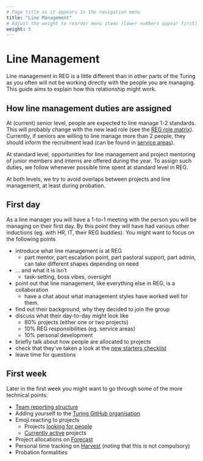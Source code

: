 ```yaml
---
# Page title as it appears in the navigation menu
title: "Line Management"
# Adjust the weight to reorder menu items (lower numbers appear first)
weight: 5
---
```


# Line Management

Line management in REG is a little different than in other parts of the Turing as you often will not be working directly with the people you are managing. This guide aims to explain how this relationship might work.

## How line management duties are assigned

At (current) senior level, people are expected to line manage 1-2 standards. This will probably change with the new lead role (see the [REG role matrix](https://github.com/alan-turing-institute/Hut23/blob/master/development/REG-Roles-Matrix.md#line-managementmentoring)). Currently, if seniors are willing to line manage more than 2 people, they should inform the recruitment lead (can be found in [service areas](https://github.com/alan-turing-institute/research-engineering-group/wiki/Service-areas)). 

At standard level, opportunities for line management and project mentoring of junior members and interns are offered during the year. To assign such duties, we follow whenever possible time spent at standard level in REG.

At both levels, we try to avoid overlaps between projects and line management, at least during probation.

## First day

As a line manager you will have a 1-to-1 meeting with the person you will be managing on their first day. By this point they will have had various other inductions (eg. with HR, IT, their REG buddies). You might want to focus on the following points

- introduce what line management is at REG
    - part mentor, part escalation point, part pastoral support, part admin, can take different shapes depending on need
- ... and what it is isn’t
    - task-setting, boss vibes, oversight
- point out that line management, like everything else in REG, is a collaboration
    - have a chat about what management styles have worked well for them.
- find out their background, why they decided to join the group
- discuss what their day-to-day might look like
    - 80% projects (either one or two projects)
    - 10% REG responsibilities (eg. service areas)
    - 10% personal development
- briefly talk about how people are allocated to projects
- check that they've taken a look at the [new starters checklist](https://alan-turing-institute.github.io/REG-handbook/docs/onboarding/new_joiners/checklist/)
- leave time for questions

## First week

Later in the first week you might want to go through some of the more technical points:

- [Team reporting structure](https://github.com/alan-turing-institute/research-engineering-group/wiki/Team-reporting-structure)
- Adding yourself to the [Turing GitHub organisation](https://turingcomplete.topdesk.net/tas/public/ssp/content/serviceflow?unid=3844fabf8b1c45ca9028758a350ff230)
- Emoji reacting to projects
    - Projects [looking for people](https://github.com/alan-turing-institute/Hut23/projects/2#column-2488036)
    - [Currently active](https://github.com/alan-turing-institute/Hut23/projects/2#column-1062281) projects
- Project allocations on [Forecast](https://forecastapp.com/974183/schedule/team)
- Personal time tracking on [Harvest](https://thealanturinginstitute.harvestapp.com/time/week) (noting that this is not compulsory)
- Probation formalities